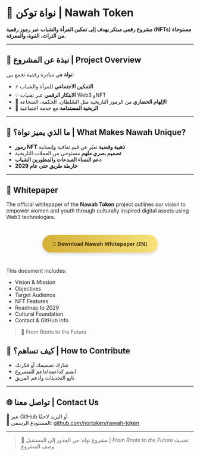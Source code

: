 

# 🌱 نواة توكن | Nawah Token

**مشروع رقمي مبتكر يهدف إلى تمكين المرأة والشباب عبر رموز رقمية (NFTs) مستوحاة من التراث، القوة، والمعرفة.**

---

## 📌 نبذة عن المشروع | Project Overview

**نواة** هي مبادرة رقمية تجمع بين:
- ⚡ **التمكين الاجتماعي** للمرأة والشباب
- 💡 **الابتكار الرقمي** عبر تقنيات Web3 وNFT
- 🏺 **الإلهام الحضاري** من الرموز التاريخية مثل السُلطان، الحكمة، الشجاعة
- 🎯 **الربحية المستدامة** مع خدمة اجتماعية

---

## 🎨 ما الذي يميز نواة؟ | What Makes Nawah Unique?

- **رموز NFT ذهبية وفضية** تعبّر عن قيم ثقافية وإنسانية
- **تصميم بصري ملهم** مستوحى من العملات التاريخية
- **دعم النساء المبدعات والمطورين الشباب**
- **خارطة طريق حتى عام 2029**

---

## 📄 Whitepaper

The official whitepaper of the **Nawah Token** project outlines our vision to empower women and youth through culturally inspired digital assets using Web3 technologies.
<div style="text-align:center; margin: 40px 0;">
  <a href="https://raw.githubusercontent.com/nortoken/nawah-project/main/Nawah_Whitepaper_EN_Final.pdf" 
     target="_blank"
     style="display:inline-block; padding:14px 28px; background:linear-gradient(90deg, #d4af37, #f6e27a); 
            color:#3c2c00; font-weight:bold; border:none; border-radius:50px; text-decoration:none;
            font-family:'Segoe UI', sans-serif; box-shadow:0 4px 10px rgba(0,0,0,0.15); transition:0.3s;">
    📜 Download Nawah Whitepaper (EN)
  </a>
</div>



This document includes:
- Vision & Mission
- Objectives
- Target Audience
- NFT Features
- Roadmap to 2029
- Cultural Foundation
- Contact & GitHub info

> 🌱 From Roots to the Future



## 🤝 كيف تساهم؟ | How to Contribute

- شارك تصميمك أو فكرتك
- انضم كداعمة/داعِم للمشروع
- تابع التحديثات وادعم الفريق

---

## 🌐 تواصل معنا | Contact Us

📧 عبر GitHub أو البريد لاحقًا  
📍 المستودع الرسمي: [github.com/nortoken/nawah-token](https://github.com/nortoken)

---

> 🚀 مشروع نواة: من الجذور إلى المستقبل | *From Roots to the Future*
تحديث وصف المشروع .
